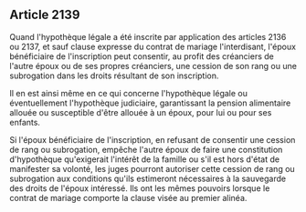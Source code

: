 Article 2139
----
Quand l'hypothèque légale a été inscrite par application des articles 2136 ou
2137, et sauf clause expresse du contrat de mariage l'interdisant, l'époux
bénéficiaire de l'inscription peut consentir, au profit des créanciers de
l'autre époux ou de ses propres créanciers, une cession de son rang ou une
subrogation dans les droits résultant de son inscription.

Il en est ainsi même en ce qui concerne l'hypothèque légale ou éventuellement
l'hypothèque judiciaire, garantissant la pension alimentaire allouée ou
susceptible d'être allouée à un époux, pour lui ou pour ses enfants.

Si l'époux bénéficiaire de l'inscription, en refusant de consentir une cession
de rang ou subrogation, empêche l'autre époux de faire une constitution
d'hypothèque qu'exigerait l'intérêt de la famille ou s'il est hors d'état de
manifester sa volonté, les juges pourront autoriser cette cession de rang ou
subrogation aux conditions qu'ils estimeront nécessaires à la sauvegarde des
droits de l'époux intéressé. Ils ont les mêmes pouvoirs lorsque le contrat de
mariage comporte la clause visée au premier alinéa.
